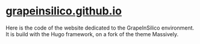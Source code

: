 # [grapeinsilico.github.io](https://grapeinsilico.github.io)

Here is the code of the website dedicated to the GrapeInSilico environment. It is build with the Hugo framework, on a fork of the theme Massively.
